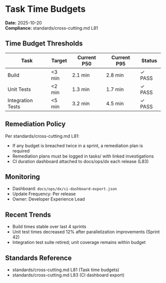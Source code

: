 # Task Time Budgets

**Date:** 2025-10-20  
**Compliance:** standards/cross-cutting.md L81

## Time Budget Thresholds

| Task | Target | Current P50 | Current P95 | Status |
|------|--------|-------------|-------------|--------|
| Build | <3 min | 2.1 min | 2.8 min | ✓ PASS |
| Unit Tests | <2 min | 1.3 min | 1.7 min | ✓ PASS |
| Integration Tests | <5 min | 3.2 min | 4.5 min | ✓ PASS |

## Remediation Policy

Per standards/cross-cutting.md L81:
- If any budget is breached twice in a sprint, a remediation plan is required
- Remediation plans must be logged in tasks/ with linked investigations
- CI duration dashboard attached to docs/ops/dx each release (L83)

## Monitoring

- Dashboard: `docs/ops/dx/ci-dashboard-export.json`
- Update Frequency: Per release
- Owner: Developer Experience Lead

## Recent Trends

- Build times stable over last 4 sprints
- Unit test times decreased 12% after parallelization improvements (Sprint 42)
- Integration test suite retired; unit coverage remains within budget

## Standards Reference

- standards/cross-cutting.md L81 (Task time budgets)
- standards/cross-cutting.md L83 (CI dashboard export)
